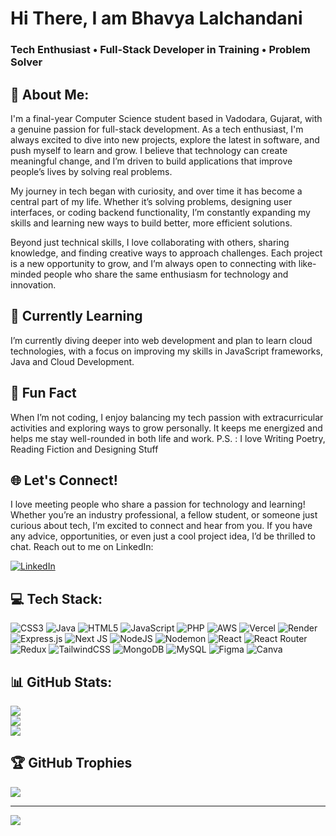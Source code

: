 # Hi There, I am Bhavya Lalchandani

### Tech Enthusiast • Full-Stack Developer in Training • Problem Solver

## 👋 About Me:
I'm a final-year Computer Science student based in Vadodara, Gujarat, with a genuine passion for full-stack development. As a tech enthusiast, I'm always excited to dive into new projects, explore the latest in software, and push myself to learn and grow. I believe that technology can create meaningful change, and I’m driven to build applications that improve people’s lives by solving real problems.

My journey in tech began with curiosity, and over time it has become a central part of my life. Whether it’s solving problems, designing user interfaces, or coding backend functionality, I’m constantly expanding my skills and learning new ways to build better, more efficient solutions.

Beyond just technical skills, I love collaborating with others, sharing knowledge, and finding creative ways to approach challenges. Each project is a new opportunity to grow, and I’m always open to connecting with like-minded people who share the same enthusiasm for technology and innovation.

## 🌱 Currently Learning

I’m currently diving deeper into web development and plan to learn cloud technologies, with a focus on improving my skills in JavaScript frameworks, Java and  Cloud Development.

## 🤔 Fun Fact

When I’m not coding, I enjoy balancing my tech passion with extracurricular activities and exploring ways to grow personally. It keeps me energized and helps me stay well-rounded in both life and work.
P.S. : I love Writing Poetry, Reading Fiction and Designing Stuff

## 🌐 Let's Connect!

I love meeting people who share a passion for technology and learning! Whether you’re an industry professional, a fellow student, or someone just curious about tech, I’m excited to connect and hear from you. If you have any advice, opportunities, or even just a cool project idea, I’d be thrilled to chat. Reach out to me on LinkedIn:

[![LinkedIn](https://img.shields.io/badge/LinkedIn-%230077B5.svg?logo=linkedin&logoColor=white)](https://linkedin.com/in/https://www.linkedin.com/in/bhavyalalchandani/)

## 💻 Tech Stack:
![CSS3](https://img.shields.io/badge/css3-%231572B6.svg?style=for-the-badge&logo=css3&logoColor=white) ![Java](https://img.shields.io/badge/java-%23ED8B00.svg?style=for-the-badge&logo=openjdk&logoColor=white) ![HTML5](https://img.shields.io/badge/html5-%23E34F26.svg?style=for-the-badge&logo=html5&logoColor=white) ![JavaScript](https://img.shields.io/badge/javascript-%23323330.svg?style=for-the-badge&logo=javascript&logoColor=%23F7DF1E) ![PHP](https://img.shields.io/badge/php-%23777BB4.svg?style=for-the-badge&logo=php&logoColor=white) ![AWS](https://img.shields.io/badge/AWS-%23FF9900.svg?style=for-the-badge&logo=amazon-aws&logoColor=white) ![Vercel](https://img.shields.io/badge/vercel-%23000000.svg?style=for-the-badge&logo=vercel&logoColor=white) ![Render](https://img.shields.io/badge/Render-%46E3B7.svg?style=for-the-badge&logo=render&logoColor=white) ![Express.js](https://img.shields.io/badge/express.js-%23404d59.svg?style=for-the-badge&logo=express&logoColor=%2361DAFB) ![Next JS](https://img.shields.io/badge/Next-black?style=for-the-badge&logo=next.js&logoColor=white) ![NodeJS](https://img.shields.io/badge/node.js-6DA55F?style=for-the-badge&logo=node.js&logoColor=white) ![Nodemon](https://img.shields.io/badge/NODEMON-%23323330.svg?style=for-the-badge&logo=nodemon&logoColor=%BBDEAD) ![React](https://img.shields.io/badge/react-%2320232a.svg?style=for-the-badge&logo=react&logoColor=%2361DAFB) ![React Router](https://img.shields.io/badge/React_Router-CA4245?style=for-the-badge&logo=react-router&logoColor=white) ![Redux](https://img.shields.io/badge/redux-%23593d88.svg?style=for-the-badge&logo=redux&logoColor=white) ![TailwindCSS](https://img.shields.io/badge/tailwindcss-%2338B2AC.svg?style=for-the-badge&logo=tailwind-css&logoColor=white) ![MongoDB](https://img.shields.io/badge/MongoDB-%234ea94b.svg?style=for-the-badge&logo=mongodb&logoColor=white) ![MySQL](https://img.shields.io/badge/mysql-4479A1.svg?style=for-the-badge&logo=mysql&logoColor=white) ![Figma](https://img.shields.io/badge/figma-%23F24E1E.svg?style=for-the-badge&logo=figma&logoColor=white) ![Canva](https://img.shields.io/badge/Canva-%2300C4CC.svg?style=for-the-badge&logo=Canva&logoColor=white)

## 📊 GitHub Stats:
![](https://github-readme-stats.vercel.app/api?username=bhavyaLalchandani&theme=dark&hide_border=false&include_all_commits=true&count_private=true)<br/>
![](https://github-readme-streak-stats.herokuapp.com/?user=bhavyaLalchandani&theme=dark&hide_border=false)<br/>
![](https://github-readme-stats.vercel.app/api/top-langs/?username=bhavyaLalchandani&theme=dark&hide_border=false&include_all_commits=true&count_private=true&layout=compact)

## 🏆 GitHub Trophies
![](https://github-profile-trophy.vercel.app/?username=bhavyaLalchandani&theme=radical&no-frame=false&no-bg=true&margin-w=4)

---
[![](https://visitcount.itsvg.in/api?id=bhavyaLalchandani&icon=0&color=0)](https://visitcount.itsvg.in)

<!-- Proudly created with GPRM ( https://gprm.itsvg.in ) -->
